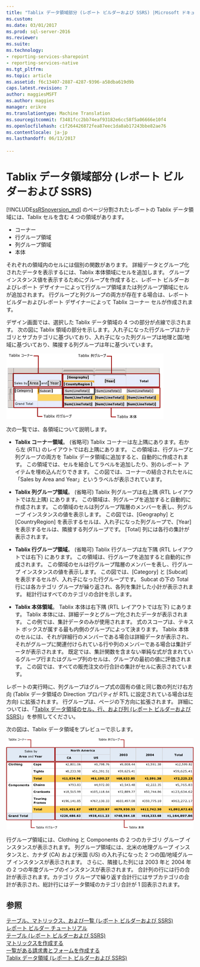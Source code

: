 ```yaml
---
title: "Tablix データ領域部分 (レポート ビルダーおよび SSRS) |Microsoft ドキュメント"
ms.custom: 
ms.date: 03/01/2017
ms.prod: sql-server-2016
ms.reviewer: 
ms.suite: 
ms.technology:
- reporting-services-sharepoint
- reporting-services-native
ms.tgt_pltfrm: 
ms.topic: article
ms.assetid: f6c13407-2887-4287-9396-a58dba619d9b
caps.latest.revision: 7
author: maggiesMSFT
ms.author: maggies
manager: erikre
ms.translationtype: Machine Translation
ms.sourcegitcommit: f3481fcc2bb74eaf93182e6cc58f5a06666e10f4
ms.openlocfilehash: c1f264426872fea87eec1da8ab17243bbe82ae76
ms.contentlocale: ja-jp
ms.lasthandoff: 06/13/2017

---
```

# <a name="tablix-data-region-areas-report-builder-and-ssrs"></a>Tablix データ領域部分 (レポート ビルダーおよび SSRS)
 [!INCLUDE[ssRSnoversion_md](../../includes/ssrsnoversion-md.md)] のページ分割されたレポートの Tablix データ領域には、Tablix セルを含む 4 つの領域があります。   
* コーナー  
* 行グループ領域  
* 列グループ領域  
* 本体   
  
それぞれの領域内のセルには個別の関数があります。 詳細データとグループ化されたデータを表示するには、Tablix 本体領域にセルを追加します。 グループ インスタンス値を表示するためにグループを作成すると、レポート ビルダーおよびレポート デザイナーによって行グループ領域または列グループ領域にセルが追加されます。 行グループと列グループの両方が存在する場合は、レポート ビルダーおよびレポート デザイナーによって Tablix コーナー セルが作成されます。  
  
デザイン画面では、選択した Tablix データ領域の 4 つの部分が点線で示されます。 次の図に Tablix 領域の部分を示します。入れ子になった行グループはカテゴリとサブカテゴリに基づいており、入れ子になった列グループは地理と国/地域に基づいており、隣接する列グループは年に基づいています。  
  
 ![Tablix data region areas](../../reporting-services/report-design/media/rs-tablixareas.gif "Tablix data region areas")  
  
 次の一覧では、各領域について説明します。  
  
-   **Tablix コーナー領域**。 (省略可) Tablix コーナーは左上隅にあります。右から左 (RTL) のレイアウトでは右上隅にあります。 この領域は、行グループと列グループの両方を Tablix データ領域に追加すると、自動的に作成されます。 この領域では、セルを結合してラベルを追加したり、別のレポート アイテムを埋め込んだりできます。 この図では、コーナーの結合されたセルに「Sales by Area and Year」というラベルが表示されています。  
  
-   **Tablix 列グループ領域**。 (省略可) Tablix 列グループは右上隅 (RTL レイアウトでは左上隅) にあります。 この領域は、列グループを追加すると自動的に作成されます。 この領域のセルは列グループ階層のメンバーを表し、列グループ インスタンスの値を表示します。 この図では、[Geography] と [CountryRegion] を表示するセルは、入れ子になった列グループで、[Year] を表示するセルは、隣接する列グループです。 [Total] 列には各行の集計が表示されます。  
  
-   **Tablix 行グループ領域**。 (省略可) Tablix 行グループは左下隅 (RTL レイアウトでは右下) にあります。 この領域は、行グループを追加すると自動的に作成されます。 この領域のセルは行グループ階層のメンバーを表し、行グループ インスタンスの値を表示します。 この図では、[Category] と [Subcat] を表示するセルが、入れ子になった行グループです。 Subcat の下の Total 行には各カテゴリ グループが繰り返され、各列を集計した小計が表示されます。 総計行はすべてのカテゴリの合計を示します。  
  
-   **Tablix 本体領域**。 Tablix 本体は右下隅 (RTL レイアウトでは左下) にあります。 Tablix 本体には、詳細データとグループ化されたデータが表示されます。 この例では、集計データのみが使用されます。 式のスコープは、テキスト ボックスが属する最も内側のグループによって決まります。 Tablix 本体のセルには、それが詳細行のメンバーである場合は詳細データが表示され、それがグループに関連付けられている行や列のメンバーである場合は集計データが表示されます。 既定では、集計関数を含まない単純な式が含まれているグループ行またはグループ列のセルは、グループの最初の値に評価されます。 この図では、すべての販売注文の行合計の集計がセルに表示されています。  
  
 レポートの実行時に、列グループはグループ式の固有の値と同じ数の列だけ右方向 (Tablix データ領域の Direction プロパティが RTL に設定されている場合は左方向) に拡張されます。 行グループは、ページの下方向に拡張されます。 詳細については、「[Tablix データ領域のセル、行、および列 &#40;レポート ビルダーおよび SSRS&#41;](../../reporting-services/report-design/tablix-data-region-cells-rows-and-columns-report-builder-and-ssrs.md)」を参照してください。  
  
 次の図は、Tablix データ領域をプレビューで示します。  
  
 ![プレビュー、Tablix コーナー、行および列グループ、本体](../../reporting-services/report-design/media/rs-tablixareaspreview.gif "プレビュー、Tablix コーナー、行および列グループ、本体")  
  
 行グループ領域には、Clothing と Components の 2 つのカテゴリ グループ インスタンスが表示されます。 列グループ領域には、北米の地理グループ インスタンスと、カナダ (CA) および米国 (US) の入れ子になった 2 つの国/地域グループ インスタンスが表示されます。 さらに、隣接した列には 2003 年と 2004 年の 2 つの年度グループのインスタンスが表示されます。 合計列の行には行の合計が表示されます。カテゴリ グループで繰り返す合計行にはサブカテゴリの合計が表示され、総計行にはデータ領域のカテゴリ合計が 1 回表示されます。  
  
## <a name="see-also"></a>参照  
 [テーブル、マトリックス、および一覧 &#40;レポート ビルダーおよび SSRS&#41;](../../reporting-services/report-design/tables-matrices-and-lists-report-builder-and-ssrs.md)   
 [レポート ビルダー チュートリアル](../../reporting-services/report-builder-tutorials.md)   
 [テーブル &#40;レポート ビルダーおよび SSRS&#41;](../../reporting-services/report-design/tables-report-builder-and-ssrs.md)   
 [マトリックスを作成する](../../reporting-services/report-design/create-a-matrix-report-builder-and-ssrs.md)   
 [一覧がある請求書とフォームを作成する](../../reporting-services/report-design/create-invoices-and-forms-with-lists-report-builder-and-ssrs.md)   
 [Tablix データ領域 &#40;レポート ビルダーおよび SSRS&#41;](../../reporting-services/report-design/tablix-data-region-report-builder-and-ssrs.md)  
  
  
